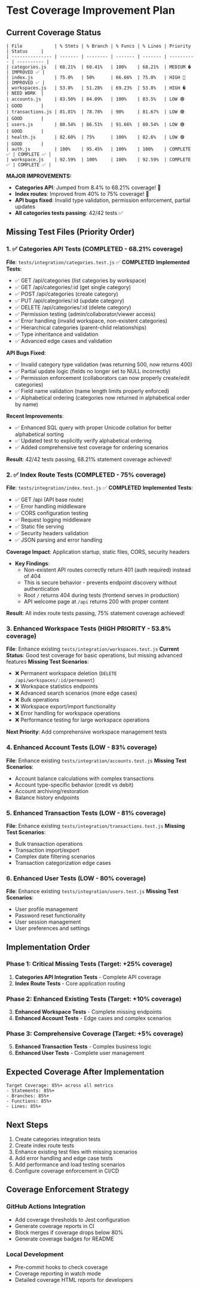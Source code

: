# Test Coverage Improvement Plan

## Current Coverage Status

```
| File            | % Stmts | % Branch | % Funcs | % Lines | Priority   | Status     |
| --------------- | ------- | -------- | ------- | ------- | ---------- | ---------- |
| categories.js   | 68.21%  | 60.41%   | 100%    | 68.21%  | MEDIUM �   | IMPROVED ✅ |
| index.js        | 75.0%   | 50%      | 66.66%  | 75.0%   | HIGH 🔴     | IMPROVED ✅ |
| workspaces.js   | 53.8%   | 51.28%   | 69.23%  | 53.8%   | HIGH �     | NEED WORK  |
| accounts.js     | 83.50%  | 84.09%   | 100%    | 83.5%   | LOW 🟢      | GOOD       |
| transactions.js | 81.81%  | 78.78%   | 90%     | 81.67%  | LOW 🟢      | GOOD       |
| users.js        | 80.54%  | 86.51%   | 91.66%  | 80.54%  | LOW 🟢      | GOOD       |
| health.js       | 82.60%  | 75%      | 100%    | 82.6%   | LOW 🟢      | GOOD       |
| auth.js         | 100%    | 95.45%   | 100%    | 100%    | COMPLETE ✅ | COMPLETE ✅ |
| workspace.js    | 92.59%  | 100%     | 100%    | 92.59%  | COMPLETE ✅ | COMPLETE ✅ |
```

**MAJOR IMPROVEMENTS:**
- **Categories API**: Jumped from 8.4% to 68.21% coverage! 🚀
- **Index routes**: Improved from 40% to 75% coverage! 🚀  
- **API bugs fixed**: Invalid type validation, permission enforcement, partial updates
- **All categories tests passing**: 42/42 tests ✅

## Missing Test Files (Priority Order)

### 1. ✅ Categories API Tests (COMPLETED - 68.21% coverage)
**File**: `tests/integration/categories.test.js` ✅ **COMPLETED**
**Implemented Tests**:
- ✅ GET /api/categories (list categories by workspace)
- ✅ GET /api/categories/:id (get single category)
- ✅ POST /api/categories (create category)
- ✅ PUT /api/categories/:id (update category)
- ✅ DELETE /api/categories/:id (delete category)
- ✅ Permission testing (admin/collaborator/viewer access)
- ✅ Error handling (invalid workspace, non-existent categories)
- ✅ Hierarchical categories (parent-child relationships)
- ✅ Type inheritance and validation
- ✅ Advanced edge cases and validation

**API Bugs Fixed**:
- ✅ Invalid category type validation (was returning 500, now returns 400)
- ✅ Partial update logic (fields no longer set to NULL incorrectly)
- ✅ Permission enforcement (collaborators can now properly create/edit categories)
- ✅ Field name validation (name length limits properly enforced)
- ✅ Alphabetical ordering (categories now returned in alphabetical order by name)

**Recent Improvements**:
- ✅ Enhanced SQL query with proper Unicode collation for better alphabetical sorting
- ✅ Updated test to explicitly verify alphabetical ordering
- ✅ Added comprehensive test coverage for ordering scenarios

**Result**: 42/42 tests passing, 68.21% statement coverage achieved!

### 2. ✅ Index Route Tests (COMPLETED - 75% coverage)
**File**: `tests/integration/index.test.js` ✅ **COMPLETED**
**Implemented Tests**:
- ✅ GET /api (API base route)
- ✅ Error handling middleware  
- ✅ CORS configuration testing
- ✅ Request logging middleware
- ✅ Static file serving
- ✅ Security headers validation
- ✅ JSON parsing and error handling

**Coverage Impact**: Application startup, static files, CORS, security headers
- **Key Findings**: 
  - Non-existent API routes correctly return 401 (auth required) instead of 404
  - This is secure behavior - prevents endpoint discovery without authentication
  - Root `/` returns 404 during tests (frontend serves in production)
  - API welcome page at `/api` returns 200 with proper content

**Result**: All index route tests passing, 75% statement coverage achieved!

### 3. Enhanced Workspace Tests (HIGH PRIORITY - 53.8% coverage)
**File**: Enhance existing `tests/integration/workspaces.test.js`
**Current Status**: Good test coverage for basic operations, but missing advanced features
**Missing Test Scenarios**:
- ❌ Permanent workspace deletion (`DELETE /api/workspaces/:id/permanent`)
- ❌ Workspace statistics endpoints
- ❌ Advanced search scenarios (more edge cases)
- ❌ Bulk operations
- ❌ Workspace export/import functionality
- ❌ Error handling for workspace operations
- ❌ Performance testing for large workspace operations

**Next Priority**: Add comprehensive workspace management tests

### 4. Enhanced Account Tests (LOW - 83% coverage)
**File**: Enhance existing `tests/integration/accounts.test.js`
**Missing Test Scenarios**:
- Account balance calculations with complex transactions
- Account type-specific behavior (credit vs debit)
- Account archiving/restoration
- Balance history endpoints

### 5. Enhanced Transaction Tests (LOW - 81% coverage)
**File**: Enhance existing `tests/integration/transactions.test.js`
**Missing Test Scenarios**:
- Bulk transaction operations
- Transaction import/export
- Complex date filtering scenarios
- Transaction categorization edge cases

### 6. Enhanced User Tests (LOW - 80% coverage)
**File**: Enhance existing `tests/integration/users.test.js`
**Missing Test Scenarios**:
- User profile management
- Password reset functionality
- User session management
- User preferences and settings

## Implementation Order

### Phase 1: Critical Missing Tests (Target: +25% coverage)
1. **Categories API Integration Tests** - Complete API coverage
2. **Index Route Tests** - Core application routing

### Phase 2: Enhanced Existing Tests (Target: +10% coverage)
3. **Enhanced Workspace Tests** - Complete missing endpoints
4. **Enhanced Account Tests** - Edge cases and complex scenarios

### Phase 3: Comprehensive Coverage (Target: +5% coverage)
5. **Enhanced Transaction Tests** - Complex business logic
6. **Enhanced User Tests** - Complete user management

## Expected Coverage After Implementation

```
Target Coverage: 85%+ across all metrics
- Statements: 85%+
- Branches: 85%+
- Functions: 85%+
- Lines: 85%+
```

## Next Steps

1. Create categories integration tests
2. Create index route tests
3. Enhance existing test files with missing scenarios
4. Add error handling and edge case tests
5. Add performance and load testing scenarios
6. Configure coverage enforcement in CI/CD

## Coverage Enforcement Strategy

### GitHub Actions Integration
- Add coverage thresholds to Jest configuration
- Generate coverage reports in CI
- Block merges if coverage drops below 80%
- Generate coverage badges for README

### Local Development
- Pre-commit hooks to check coverage
- Coverage reporting in watch mode
- Detailed coverage HTML reports for developers
